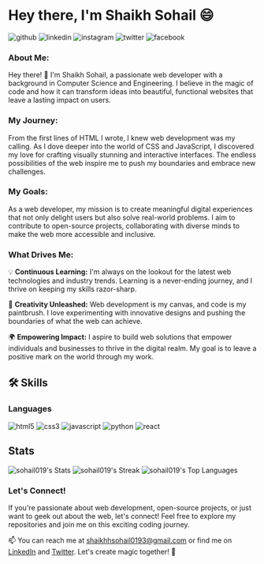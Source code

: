 <h1>Hey there, I'm Shaikh Sohail 😄</h1>

![github](https://img.shields.io/badge/GitHub-181717?style=for-the-badge&logo=GitHub&logoColor=white)
![linkedin](https://img.shields.io/badge/Linkedin-0A66C2?style=for-the-badge&logo=Linkedin&logoColor=white)
![instagram](https://img.shields.io/badge/Instagram-E4405F?style=for-the-badge&logo=Instagram&logoColor=white)
![twitter](https://img.shields.io/badge/Twitter-1D9BF0?style=for-the-badge&logo=Twitter&logoColor=white)
![facebook](https://img.shields.io/badge/Facebook-1877F2?style=for-the-badge&logo=Facebook&logoColor=white)


<h3>About Me:</h3> 
Hey there! 👋 I'm Shaikh Sohail, a passionate web developer with a background in Computer Science and Engineering. I believe in the magic of code and how it can transform ideas into beautiful, functional websites that leave a lasting impact on users.

<h3>My Journey:</h3>
From the first lines of HTML I wrote, I knew web development was my calling. As I dove deeper into the world of CSS and JavaScript, I discovered my love for crafting visually stunning and interactive interfaces. The endless possibilities of the web inspire me to push my boundaries and embrace new challenges.

<h3>My Goals:</h3>
As a web developer, my mission is to create meaningful digital experiences that not only delight users but also solve real-world problems. I aim to contribute to open-source projects, collaborating with diverse minds to make the web more accessible and inclusive.

<h3>What Drives Me:</h3>
💡 <b>Continuous Learning:</b> I'm always on the lookout for the latest web technologies and industry trends. Learning is a never-ending journey, and I thrive on keeping my skills razor-sharp.

🚀 <b>Creativity Unleashed:</b> Web development is my canvas, and code is my paintbrush. I love experimenting with innovative designs and pushing the boundaries of what the web can achieve.

🌍 <b>Empowering Impact:</b> I aspire to build web solutions that empower individuals and businesses to thrive in the digital realm. My goal is to leave a positive mark on the world through my work.

## 🛠️ Skills

### Languages

![html5](https://img.shields.io/badge/html5-E34F26?style=for-the-badge&logo=html5&logoColor=white)
![css3](https://img.shields.io/badge/css3-1572B6?style=for-the-badge&logo=css3&logoColor=white)
![javascript](https://img.shields.io/badge/JavaScript-323330?style=for-the-badge&logo=javascript&logoColor=F7DF1E)
![python](https://img.shields.io/badge/Python-3776AB?style=for-the-badge&logo=python&logoColor=white)
![react](https://img.shields.io/badge/react-61DAFB?style=for-the-badge&logo=react&logoColor=white)

## Stats 
![sohail019's Stats](https://github-readme-stats.vercel.app/api?username=sohail019&theme=monokai&show_icons=true&hide_border=true&count_private=true)
![sohail019's Streak](https://github-readme-streak-stats.herokuapp.com/?user=sohail019&theme=monokai&hide_border=true)
![sohail019's Top Languages](https://github-readme-stats.vercel.app/api/top-langs/?username=sohail019&theme=monokai&show_icons=true&hide_border=true&layout=compact)

<h3>Let's Connect!</h3>

If you're passionate about web development, open-source projects, or just want to geek out about the web, let's connect! Feel free to explore my repositories and join me on this exciting coding journey.

📫 You can reach me at shaikhhsohail0193@gmail.com or find me on <a href="https://www.linkedin.com/in/scookiehail/">LinkedIn</a> and <a href="https://twitter.com/scookiehail">Twitter</a>. Let's create magic together! 🎉

